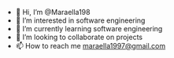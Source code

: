 - 👋 Hi, I’m @Maraella198
- 👀 I’m interested in software engineering
- 🌱 I’m currently learning software engineering
- 💞️ I’m looking to collaborate on projects
- 📫 How to reach me maraella1997@gmail.com

<!---
Maraella198/Maraella198 is a ✨ special ✨ repository because its `README.md` (this file) appears on your GitHub profile.
You can click the Preview link to take a look at your changes.
--->
